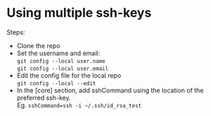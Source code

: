 # Using multiple ssh-keys

Steps:
- Clone the repo
- Set the username and email: \
`git config --local user.name` \
`git config --local user.email`
- Edit the config file for the local repo  \
`git config --local --edit`
- In the [core] section, add sshCommand using the location of the preferred ssh-key. \
Eg. `sshCommand=ssh -i ~/.ssh/id_rsa_test` 


